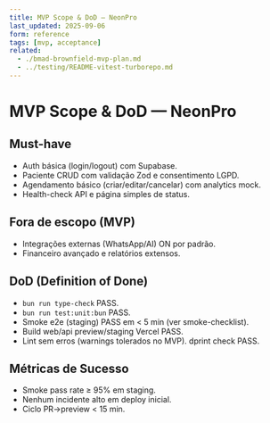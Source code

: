 ```yaml
---
title: MVP Scope & DoD — NeonPro
last_updated: 2025-09-06
form: reference
tags: [mvp, acceptance]
related:
  - ./bmad-brownfield-mvp-plan.md
  - ../testing/README-vitest-turborepo.md
---
```


# MVP Scope & DoD — NeonPro

## Must-have

- Auth básica (login/logout) com Supabase.
- Paciente CRUD com validação Zod e consentimento LGPD.
- Agendamento básico (criar/editar/cancelar) com analytics mock.
- Health-check API e página simples de status.

## Fora de escopo (MVP)

- Integrações externas (WhatsApp/AI) ON por padrão.
- Financeiro avançado e relatórios extensos.

## DoD (Definition of Done)

- `bun run type-check` PASS.
- `bun run test:unit:bun` PASS.
- Smoke e2e (staging) PASS em < 5 min (ver smoke-checklist).
- Build web/api preview/staging Vercel PASS.
- Lint sem erros (warnings tolerados no MVP). dprint check PASS.

## Métricas de Sucesso

- Smoke pass rate ≥ 95% em staging.
- Nenhum incidente alto em deploy inicial.
- Ciclo PR→preview < 15 min.

